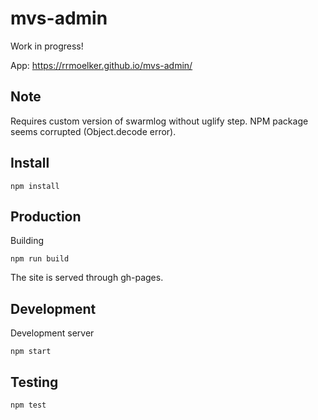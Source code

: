 # mvs-admin

Work in progress!

App: https://rrmoelker.github.io/mvs-admin/

## Note

Requires custom version of swarmlog without uglify step.
NPM package seems corrupted (Object.decode error).

## Install

```
npm install
```

## Production

Building

```
npm run build
```

The site is served through gh-pages.


## Development

Development server
```
npm start
```

## Testing

```
npm test
```
